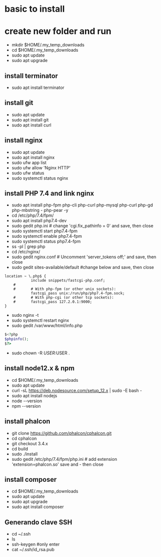 # basic to install
# create new folder and run

- mkdir $HOME/.my_temp_downloads
- cd $HOME/.my_temp_downloads
- sudo apt update
- sudo apt upgrade

## install terminator

- sudo apt install terminator

## install git

- sudo apt update
- sudo apt install git
- sudo apt install curl

## install nginx

- sudo apt update
- sudo apt install nginx
- sudo ufw app list
- sudo ufw allow 'Nginx HTTP'
- sudo ufw status
- sudo systemctl status nginx

## install PHP 7.4 and link nginx

- sudo apt install php-fpm php-cli php-curl php-mysql php-curl php-gd php-mbstring - php-pear -y
- cd /etc/php/7.4/fpm/
- sudo apt install php7.4-dev
- sudo gedit php.ini # change 'cgi.fix_pathinfo = 0' and save, then close
- sudo systemctl start php7.4-fpm
- sudo systemctl enable php7.4-fpm
- sudo systemctl status php7.4-fpm
- ss -pl | grep php
- cd /etc/nginx/
- sudo gedit nginx.conf # Uncomment 'server_tokens off;' and save, then close
- sudo gedit sites-available/default #change below and save, then close

```console
location ~ \.php$ {
            include snippets/fastcgi-php.conf;
    #
    #       # With php-fpm (or other unix sockets):
            fastcgi_pass unix:/run/php/php7.4-fpm.sock;
    #       # With php-cgi (or other tcp sockets):
    #       fastcgi_pass 127.2.0.1:9000;
}
```


- sudo nginx -t
- sudo systemctl restart nginx
- sudo gedit /var/www/html/info.php

```php
$<?php
$phpinfo();
$?>
```
- sudo chown -R $USER:$USER .


## install node12.x & npm 

- cd $HOME/.my_temp_downloads
- sudo apt update
- curl -sL https://deb.nodesource.com/setup_12.x | sudo -E bash -
- sudo apt install nodejs
- node --version
- npm --version

## install phalcon

- git clone https://github.com/phalcon/cphalcon.git
- cd cphalcon
- git checkout 3.4.x
- cd build
- sudo ./install
- sudo gedit /etc/php/7.4/fpm/php.ini # add extension 'extension=phalcon.so' save and - then close


## install composer

- cd $HOME/.my_temp_downloads
- sudo apt update
- sudo apt upgrade
- sudo apt install composer



## Generando clave SSH
- cd ~/.ssh
- ls
- ssh-keygen #only enter
- cat ~/.ssh/id_rsa.pub
